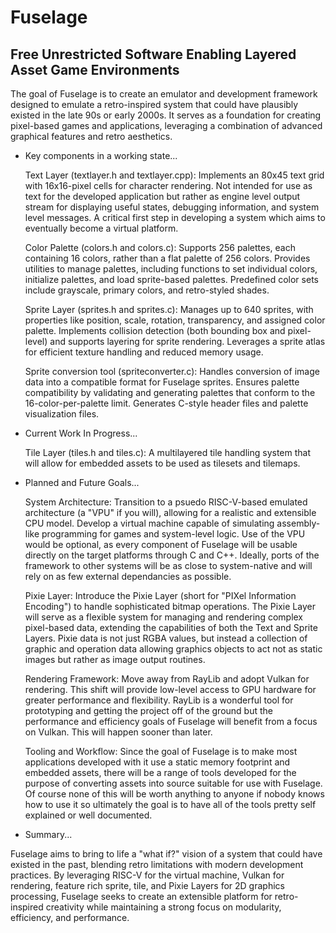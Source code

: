 # Fuselage

Free Unrestricted Software Enabling Layered Asset Game Environments
-------------------------------------------------------------------

The goal of Fuselage is to create an emulator and development framework designed to emulate a retro-inspired system that could have plausibly existed in the late 90s or early 2000s. It serves as a foundation for creating pixel-based games and applications, leveraging a combination of advanced graphical features and retro aesthetics.

- Key components in a working state...

    Text Layer (textlayer.h and textlayer.cpp):
        Implements an 80x45 text grid with 16x16-pixel cells for character rendering. Not intended for use as text for the developed application but rather as engine level output stream for displaying useful states, debugging information, and system level messages. A critical first step in developing a system which aims to eventually become a virtual platform.

    Color Palette (colors.h and colors.c):
        Supports 256 palettes, each containing 16 colors, rather than a flat palette of 256 colors. Provides utilities to manage palettes, including functions to set individual colors, initialize palettes, and load sprite-based palettes. Predefined color sets include grayscale, primary colors, and retro-styled shades.

    Sprite Layer (sprites.h and sprites.c):
        Manages up to 640 sprites, with properties like position, scale, rotation, transparency, and assigned color palette. Implements collision detection (both bounding box and pixel-level) and supports layering for sprite rendering. Leverages a sprite atlas for efficient texture handling and reduced memory usage.

    Sprite conversion tool (spriteconverter.c):
        Handles conversion of image data into a compatible format for Fuselage sprites. Ensures palette compatibility by validating and generating palettes that conform to the 16-color-per-palette limit. Generates C-style header files and palette visualization files.
- Current Work In Progress...

    Tile Layer (tiles.h and tiles.c):
        A multilayered tile handling system that will allow for embedded assets to be used as tilesets and tilemaps.

- Planned and Future Goals...

    System Architecture:
        Transition to a psuedo RISC-V-based emulated architecture (a "VPU" if you will), allowing for a realistic and extensible CPU model. Develop a virtual machine capable of simulating assembly-like programming for games and system-level logic. Use of the VPU would be optional, as every component of Fuselage will be usable directly on the target platforms through C and C++. Ideally, ports of the framework to other systems will be as close to system-native and will rely on as few external dependancies as possible.

    Pixie Layer:
        Introduce the Pixie Layer (short for "PIXel Information Encoding") to handle sophisticated bitmap operations. The Pixie Layer will serve as a flexible system for managing and rendering complex pixel-based data, extending the capabilities of both the Text and Sprite Layers. Pixie data is not just RGBA values, but instead a collection of graphic and operation data allowing graphics objects to act not as static images but rather as image output routines. 

    Rendering Framework:
        Move away from RayLib and adopt Vulkan for rendering. This shift will provide low-level access to GPU hardware for greater performance and flexibility. RayLib is a wonderful tool for prototyping and getting the project off of the ground but the performance and efficiency goals of Fuselage will benefit from a focus on Vulkan. This will happen sooner than later.

    Tooling and Workflow:
        Since the goal of Fuselage is to make most applications developed with it use a static memory footprint and embedded assets, there will be a range of tools developed for the purpose of converting assets into source suitable for use with Fuselage. Of course none of this will be worth anything to anyone if nobody knows how to use it so ultimately the goal is to have all of the tools pretty self explained or well documented.

- Summary...
  
Fuselage aims to bring to life a "what if?" vision of a system that could have existed in the past, blending retro limitations with modern development practices. By leveraging RISC-V for the virtual machine, Vulkan for rendering, feature rich sprite, tile, and Pixie Layers for 2D graphics processing, Fuselage seeks to create an extensible platform for retro-inspired creativity while maintaining a strong focus on modularity, efficiency, and performance.
